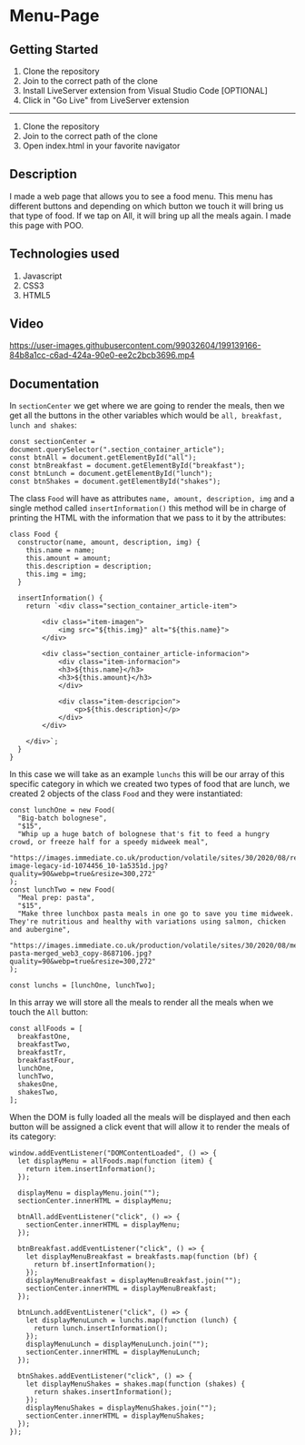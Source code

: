# Menu-Page

## Getting Started

1. Clone the repository
2. Join to the correct path of the clone
3. Install LiveServer extension from Visual Studio Code [OPTIONAL]
4. Click in "Go Live" from LiveServer extension

---

1. Clone the repository
2. Join to the correct path of the clone
3. Open index.html in your favorite navigator

## Description

I made a web page that allows you to see a food menu. This menu has different buttons and depending on which button we touch it will bring us that type of food. If we tap on All, it will bring up all the meals again. I made this page with POO.

## Technologies used

1. Javascript
2. CSS3
3. HTML5

## Video

https://user-images.githubusercontent.com/99032604/199139166-84b8a1cc-c6ad-424a-90e0-ee2c2bcb3696.mp4

## Documentation

In `sectionCenter` we get where we are going to render the meals, then we get all the buttons in the other variables which would be `all, breakfast, lunch and shakes`:

```
const sectionCenter = document.querySelector(".section_container_article");
const btnAll = document.getElementById("all");
const btnBreakfast = document.getElementById("breakfast");
const btnLunch = document.getElementById("lunch");
const btnShakes = document.getElementById("shakes");
```

The class `Food` will have as attributes `name, amount, description, img` and a single method called `insertInformation()` this method will be in charge of printing the HTML with the information that we pass to it by the attributes:

```
class Food {
  constructor(name, amount, description, img) {
    this.name = name;
    this.amount = amount;
    this.description = description;
    this.img = img;
  }

  insertInformation() {
    return `<div class="section_container_article-item">

        <div class="item-imagen">
            <img src="${this.img}" alt="${this.name}">
        </div>

        <div class="section_container_article-informacion">
            <div class="item-informacion">
            <h3>${this.name}</h3>
            <h3>${this.amount}</h3>
            </div>

            <div class="item-descripcion">
                <p>${this.description}</p>
            </div>
        </div>

    </div>`;
  }
}
```

In this case we will take as an example `lunchs` this will be our array of this specific category in which we created two types of food that are lunch, we created 2 objects of the class `Food` and they were instantiated:

```
const lunchOne = new Food(
  "Big-batch bolognese",
  "$15",
  "Whip up a huge batch of bolognese that's fit to feed a hungry crowd, or freeze half for a speedy midweek meal",
  "https://images.immediate.co.uk/production/volatile/sites/30/2020/08/recipe-image-legacy-id-1074456_10-1a5351d.jpg?quality=90&webp=true&resize=300,272"
);
const lunchTwo = new Food(
  "Meal prep: pasta",
  "$15",
  "Make three lunchbox pasta meals in one go to save you time midweek. They're nutritious and healthy with variations using salmon, chicken and aubergine",
  "https://images.immediate.co.uk/production/volatile/sites/30/2020/08/mealprep-pasta-merged_web3_copy-8687106.jpg?quality=90&webp=true&resize=300,272"
);

const lunchs = [lunchOne, lunchTwo];
```

In this array we will store all the meals to render all the meals when we touch the `All` button:

```
const allFoods = [
  breakfastOne,
  breakfastTwo,
  breakfastTr,
  breakfastFour,
  lunchOne,
  lunchTwo,
  shakesOne,
  shakesTwo,
];
```

When the DOM is fully loaded all the meals will be displayed and then each button will be assigned a click event that will allow it to render the meals of its category:

```
window.addEventListener("DOMContentLoaded", () => {
  let displayMenu = allFoods.map(function (item) {
    return item.insertInformation();
  });

  displayMenu = displayMenu.join("");
  sectionCenter.innerHTML = displayMenu;

  btnAll.addEventListener("click", () => {
    sectionCenter.innerHTML = displayMenu;
  });

  btnBreakfast.addEventListener("click", () => {
    let displayMenuBreakfast = breakfasts.map(function (bf) {
      return bf.insertInformation();
    });
    displayMenuBreakfast = displayMenuBreakfast.join("");
    sectionCenter.innerHTML = displayMenuBreakfast;
  });

  btnLunch.addEventListener("click", () => {
    let displayMenuLunch = lunchs.map(function (lunch) {
      return lunch.insertInformation();
    });
    displayMenuLunch = displayMenuLunch.join("");
    sectionCenter.innerHTML = displayMenuLunch;
  });

  btnShakes.addEventListener("click", () => {
    let displayMenuShakes = shakes.map(function (shakes) {
      return shakes.insertInformation();
    });
    displayMenuShakes = displayMenuShakes.join("");
    sectionCenter.innerHTML = displayMenuShakes;
  });
});
```
